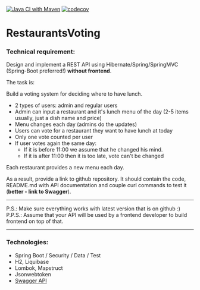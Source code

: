 [![Java CI with Maven](https://github.com/ilspaces2/Restaurants_voting/actions/workflows/maven.yml/badge.svg)](https://github.com/ilspaces2/Restaurants_voting/actions/workflows/maven.yml)
[![codecov](https://codecov.io/gh/ilspaces2/Restaurants_voting/branch/main/graph/badge.svg?token=448NAH4QE4)](https://codecov.io/gh/ilspaces2/Restaurants_voting)
# RestaurantsVoting
### Technical requirement: 
Design and implement a REST API using Hibernate/Spring/SpringMVC (Spring-Boot preferred!) **without frontend**.

The task is:

Build a voting system for deciding where to have lunch.

* 2 types of users: admin and regular users
* Admin can input a restaurant and it's lunch menu of the day (2-5 items usually, just a dish name and price)
* Menu changes each day (admins do the updates)
* Users can vote for a restaurant they want to have lunch at today
* Only one vote counted per user
* If user votes again the same day:
    - If it is before 11:00 we assume that he changed his mind.
    - If it is after 11:00 then it is too late, vote can't be changed

Each restaurant provides a new menu each day.

As a result, provide a link to github repository. It should contain the code, README.md with API documentation and couple curl commands to test it (**better - link to Swagger**).

-----------------------------
P.S.: Make sure everything works with latest version that is on github :)  
P.P.S.: Assume that your API will be used by a frontend developer to build frontend on top of that.

-----------------------------

### Technologies:

* Spring Boot / Security / Data / Test
* H2, Liquibase
* Lombok, Mapstruct
* Jsonwebtoken
* [Swagger API](http://localhost:8080/swagger-ui/index.html "swagger url")

